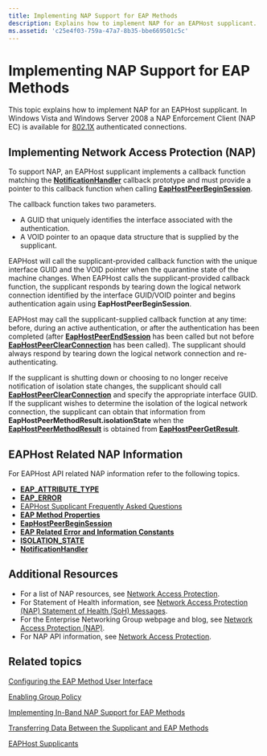 ```yaml
---
title: Implementing NAP Support for EAP Methods
description: Explains how to implement NAP for an EAPHost supplicant.
ms.assetid: 'c25e4f03-759a-47a7-8b35-bbe669501c5c'
---
```


# Implementing NAP Support for EAP Methods

This topic explains how to implement NAP for an EAPHost supplicant. In Windows Vista and Windows Server 2008 a NAP Enforcement Client (NAP EC) is available for [802.1X](Http://go.microsoft.com/fwlink/p/?linkid=83938) authenticated connections.

## Implementing Network Access Protection (NAP)

To support NAP, an EAPHost supplicant implements a callback function matching the [**NotificationHandler**](notificationhandler.md) callback prototype and must provide a pointer to this callback function when calling [**EapHostPeerBeginSession**](eaphostpeerbeginsession.md).

The callback function takes two parameters.

-   A GUID that uniquely identifies the interface associated with the authentication.
-   A VOID pointer to an opaque data structure that is supplied by the supplicant.

EAPHost will call the supplicant-provided callback function with the unique interface GUID and the VOID pointer when the quarantine state of the machine changes. When EAPHost calls the supplicant-provided callback function, the supplicant responds by tearing down the logical network connection identified by the interface GUID/VOID pointer and begins authentication again using **EapHostPeerBeginSession**.

EAPHost may call the supplicant-supplied callback function at any time: before, during an active authentication, or after the authentication has been completed (after [**EapHostPeerEndSession**](eaphostpeerendsession.md) has been called but not before [**EapHostPeerClearConnection**](eaphostpeerclearconnection.md) has been called). The supplicant should always respond by tearing down the logical network connection and re-authenticating.

If the supplicant is shutting down or choosing to no longer receive notification of isolation state changes, the supplicant should call [**EapHostPeerClearConnection**](eaphostpeerclearconnection.md) and specify the appropriate interface GUID. If the supplicant wishes to determine the isolation of the logical network connection, the supplicant can obtain that information from **EapHostPeerMethodResult.isolationState** when the [**EapHostPeerMethodResult**](eaphostpeermethodresult.md) is obtained from [**EapHostPeerGetResult**](eaphostpeergetresult.md).

## EAPHost Related NAP Information

For EAPHost API related NAP information refer to the following topics.

-   [**EAP\_ATTRIBUTE\_TYPE**](eap-attribute-type.md)
-   [**EAP\_ERROR**](eap-error.md)
-   [EAPHost Supplicant Frequently Asked Questions](eaphost-supplicant-frequently-asked-questions.md)
-   [**EAP Method Properties**](eap-method-properties.md)
-   [**EapHostPeerBeginSession**](eaphostpeerbeginsession.md)
-   [**EAP Related Error and Information Constants**](eap-related-error-and-information-constants.md)
-   [**ISOLATION\_STATE**](isolation-state.md)
-   [**NotificationHandler**](notificationhandler.md)

## Additional Resources

-   For a list of NAP resources, see [Network Access Protection](Http://go.microsoft.com/fwlink/p/?linkid=84107).
-   For Statement of Health information, see [Network Access Protection (NAP) Statement of Health (SoH) Messages](Http://go.microsoft.com/fwlink/p/?linkid=83918).
-   For the Enterprise Networking Group webpage and blog, see [Network Access Protection (NAP)](Http://go.microsoft.com/fwlink/p/?linkid=83845).
-   For NAP API information, see [Network Access Protection](https://msdn.microsoft.com/library/windows/desktop/aa369712).

## Related topics

<dl> <dt>

[Configuring the EAP Method User Interface](configuring-the-eap-method-user-interface.md)
</dt> <dt>

[Enabling Group Policy](enabling-group-policy.md)
</dt> <dt>

[Implementing In-Band NAP Support for EAP Methods](enabling-in-band-nap-support.md)
</dt> <dt>

[Transferring Data Between the Supplicant and EAP Methods](transferring-data-between-the-supplicant-and-eap-methods.md)
</dt> <dt>

[EAPHost Supplicants](eaphost-supplicants.md)
</dt> </dl>

 

 




